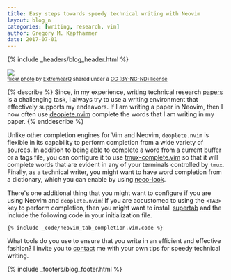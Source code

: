 ```yaml
---
title: Easy steps towards speedy technical writing with Neovim
layout: blog_n
categories: [writing, research, vim]
author: Gregory M. Kapfhammer
date: 2017-07-01
---
```


{% include _headers/blog_header.html %}

<a title="Speedy Red Citroen" href="https://flickr.com/photos/extremearq/160181261"><img class="img-responsive-tight" src="https://farm1.static.flickr.com/72/160181261_8694ae7eb5_z.jpg" /></a><br /><small><a title="Speedy Red Citroen" href="https://flickr.com/photos/extremearq/160181261">flickr photo</a> by <a href="https://flickr.com/people/extremearq">ExtremearQ</a> shared under a <a href="https://creativecommons.org/licenses/by-nc-nd/2.0/">CC (BY-NC-ND) license</a> </small>

{% describe %}
Since, in my experience, writing technical research [papers]({{site.baseurl}}research/papers/) is a challenging task, I
always try to use a writing environment that effectively supports my endeavors. If I am writing a paper in Neovim, then I
now often use [deoplete.nvim](https://github.com/Shougo/deoplete.nvim) complete the words that I am writing in my paper.
{% enddescribe %}

Unlike other completion engines for Vim and Neovim, `deoplete.nvim` is flexible in its capability to perform completion
from a wide variety of sources. In addition to being able to complete a word from a current buffer or a tags file, you
can configure it to use [tmux-complete.vim](https://github.com/wellle/tmux-complete.vim) so that it will complete words
that are evident in any of your terminals controlled by `tmux`. Finally, as a technical writer, you might want to have
word completion from a dictionary, which you can enable by using [neco-look](https://github.com/ujihisa/neco-look).

There's one additional thing that you might want to configure if you are using Neovim and `deoplete.nvim`! If you are
accustomed to using the `<TAB>` key to perform completion, then you might want to install
[supertab](https://github.com/ervandew/supertab) and the include the following code in your initialization file.

```
{% include _code/neovim_tab_completion.vim.code %}
```

What tools do you use to ensure that you write in an efficient and effective fashion? I invite you to
[contact]({{site.baseurl}}/contact/) me with your own tips for speedy technical writing.

{% include _footers/blog_footer.html %}
